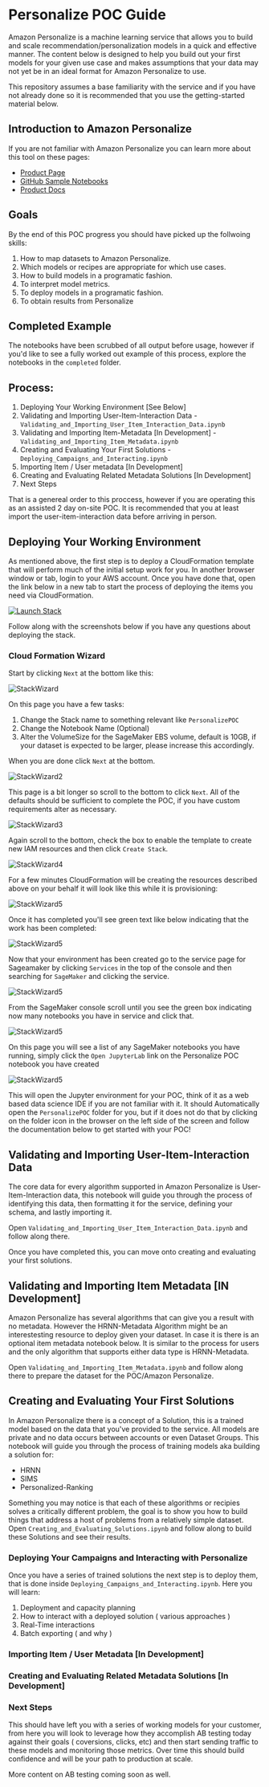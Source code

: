 # Personalize POC Guide

Amazon Personalize is a machine learning service that allows you to build and scale recommendation/personalization models in a quick and effective manner. The content below is designed to help you build out your first models for your given use case and makes assumptions that your data may not yet be in an ideal format for Amazon Personalize to use.

This repository assumes a base familiarity with the service and if you have not already done so it is recommended that you use the getting-started material below.

## Introduction to Amazon Personalize

If you are not familiar with Amazon Personalize you can learn more about this tool on these pages:

* [Product Page](https://aws.amazon.com/personalize/)
* [GitHub Sample Notebooks](https://github.com/aws-samples/amazon-personalize-samples)
* [Product Docs](https://docs.aws.amazon.com/personalize/latest/dg/what-is-personalize.html)

## Goals 

By the end of this POC progress you should have picked up the follwoing skills:

1. How to map datasets to Amazon Personalize.
1. Which models or recipes are appropriate for which use cases.
1. How to build models in a programatic fashion.
1. To interpret model metrics.
1. To deploy models in a programatic fashion.
1. To obtain results from Personalize

## Completed Example

The notebooks have been scrubbed of all output before usage, however if you'd like to see a fully worked out example of this process, explore the notebooks in the `completed` folder.

## Process:

1. Deploying Your Working Environment [See Below]
1. Validating and Importing User-Item-Interaction Data - 
`Validating_and_Importing_User_Item_Interaction_Data.ipynb`
1. Validating and Importing Item-Metadata [In Development] - 
`Validating_and_Importing_Item_Metadata.ipynb`
1. Creating and Evaluating Your First Solutions - 
`Deploying_Campaigns_and_Interacting.ipynb`
1. Importing Item / User metadata [In Development]
1. Creating and Evaluating Related Metadata Solutions [In Development]
1. Next Steps 

That is a genereal order to this proccess, however if you are operating this as an assisted 2 day on-site POC. It is recommended that you at least import the user-item-interaction data before arriving in person.


## Deploying Your Working Environment

As mentioned above, the first step is to deploy a CloudFormation template that will perform much of the initial setup work for you. In another browser window or tab, login to your AWS account. Once you have done that, open the link below in a new tab to start the process of deploying the items you need via CloudFormation.

[![Launch Stack](https://s3.amazonaws.com/cloudformation-examples/cloudformation-launch-stack.png)](https://console.aws.amazon.com/cloudformation/home#/stacks/new?stackName=PersonalizePOC&templateURL=https://chriskingpartnershare.s3.amazonaws.com/PersonalizePOC.yaml)

Follow along with the screenshots below if you have any questions about deploying the stack.

### Cloud Formation Wizard

Start by clicking `Next` at the bottom like this:

![StackWizard](static/imgs/img1.png)

On this page you have a few tasks:

1. Change the Stack name to something relevant like `PersonalizePOC`
1. Change the Notebook Name (Optional)
1. Alter the VolumeSize for the SageMaker EBS volume, default is 10GB, if your dataset is expected to be larger, please increase this accordingly.


When you are done click `Next` at the bottom.

![StackWizard2](static/imgs/img2.png)

This page is a bit longer so scroll to the bottom to click `Next`. All of the defaults should be sufficient to complete the POC, if you have custom requirements alter as necessary.

![StackWizard3](static/imgs/img3.png)


Again scroll to the bottom, check the box to enable the template to create new IAM resources and then click `Create Stack`.

![StackWizard4](static/imgs/img4.png)

For a few minutes CloudFormation will be creating the resources described above on your behalf it will look like this while it is provisioning:

![StackWizard5](static/imgs/img5.png)

Once it has completed you'll see green text like below indicating that the work has been completed:

![StackWizard5](static/imgs/img6.png)

Now that your environment has been created go to the service page for Sageamaker by clicking `Services` in the top of the console and then searching for `SageMaker` and clicking the service.


![StackWizard5](static/imgs/img7.png)

From the SageMaker console scroll until you see the green box indicating now many notebooks you have in service and click that.

![StackWizard5](static/imgs/img8.png)

On this page you will see a list of any SageMaker notebooks you have running, simply click the `Open JupyterLab` link on the Personalize POC notebook you have created

![StackWizard5](static/imgs/img9.png)

This will open the Jupyter environment for your POC, think of it as a web based data science IDE if you are not familiar with it. It should Automatically open the `PersonalizePOC` folder for you, but if it does not do that by clicking on the folder icon in the browser on the left side of the screen and follow the documentation below to get started with your POC!



## Validating and Importing User-Item-Interaction Data

The core data for every algorithm supported in Amazon Personalize is User-Item-Interaction data, this notebook will guide you through the process of identifying this data, then formatting it for the service, defining your schema, and lastly importing it. 

Open `Validating_and_Importing_User_Item_Interaction_Data.ipynb` and follow along there.

Once you have completed this, you can move onto creating and evaluating your first solutions.

## Validating and Importing Item Metadata [IN Development]

Amazon Personalize has several algorithms that can give you a result with no metadata. However the HRNN-Metadata Algorithm might be an interestesting resource to deploy given your dataset. In case it is there is an optional item metadata notebook below. It is similar to the process for users and the only algorithm that supports either data type is HRNN-Metadata.

Open `Validating_and_Importing_Item_Metadata.ipynb` and follow along there to prepare the dataset for the POC/Amazon Personalize.

## Creating and Evaluating Your First Solutions

In Amazon Personalize there is a concept of a Solution, this is a trained model based on the data that you've provided to the service. All models are private and no data occurs between accounts or even Dataset Groups. This notebook will guide you through the process of training models aka building a solution for:

* HRNN
* SIMS
* Personalized-Ranking

Something you may notice is that each of these algorithms or recipies solves a critically different problem, the goal is to show you how to build things that address a host of problems from a relatively simple dataset.
Open `Creating_and_Evaluating_Solutions.ipynb` and follow along to build these Solutions and see their results.

### Deploying Your Campaigns and Interacting with Personalize

Once you have a series of trained solutions the next step is to deploy them, that is done inside `Deploying_Campaigns_and_Interacting.ipynb`. Here you will learn:

1. Deployment and capacity planning
1. How to interact with a deployed solution ( various approaches )
1. Real-Time interactions
1. Batch exporting ( and why )

### Importing Item / User Metadata [In Development]

### Creating and Evaluating Related Metadata Solutions [In Development]

### Next Steps

This should have left you with a series of working models for your customer, from here you will look to leverage how they accomplish AB testing today against their goals ( coversions, clicks, etc) and then start sending traffic to these models and monitoring those metrics. Over time this should build confidence and will be your path to production at scale.

More content on AB testing coming soon as well.